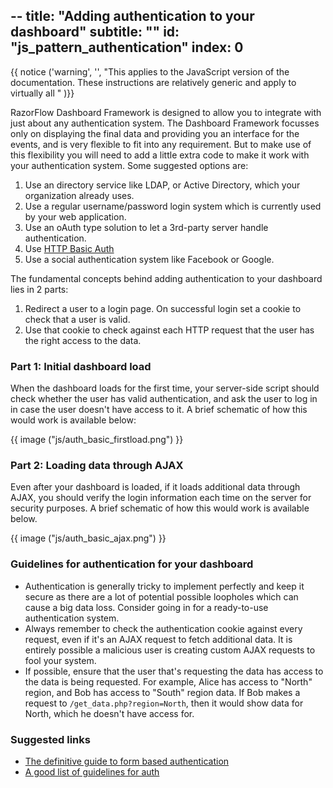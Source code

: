 --
title: "Adding authentication to your dashboard"
subtitle: ""
id: "js_pattern_authentication"
index: 0
--


{{ notice ('warning', '', "This applies to the JavaScript version of the documentation. These instructions are relatively generic and apply to virtually all " )}}

RazorFlow Dashboard Framework is designed to allow you to integrate with just about any authentication system. The Dashboard Framework focusses only on displaying the final data and providing you an interface for the events, and is very flexible to fit into any requirement. But to make use of this flexibility you will need to add a little extra code to make it work with your authentication system. Some suggested options are:

1. Use an directory service like LDAP, or Active Directory, which your organization already uses.
2. Use a regular username/password login system which is currently used by your web application.
3. Use an oAuth type solution to let a 3rd-party server handle authentication.
4. Use [HTTP Basic Auth](http://en.wikipedia.org/wiki/Basic_access_authentication)
5. Use a social authentication system like Facebook or Google.

The fundamental concepts behind adding authentication to your dashboard lies in 2 parts:

1. Redirect a user to a login page. On successful login set a cookie to check that a user is valid.
2. Use that cookie to check against each HTTP request that the user has the right access to the data.

### Part 1: Initial dashboard load

When the dashboard loads for the first time, your server-side script should check whether the user has valid authentication, and ask the user to log in in case the user doesn't have access to it. A brief schematic of how this would work is available below:

{{ image ("js/auth_basic_firstload.png") }}

### Part 2: Loading data through AJAX

Even after your dashboard is loaded, if it loads additional data through AJAX, you should verify the login information each time on the server for security purposes. A brief schematic of how this would work is available below.

{{ image ("js/auth_basic_ajax.png") }}

### Guidelines for authentication for your dashboard

* Authentication is generally tricky to implement perfectly and keep it secure as there are a lot of potential possible loopholes which can cause a big data loss. Consider going in for a ready-to-use authentication system.
* Always remember to check the authentication cookie against every request, even if it's an AJAX request to fetch additional data. It is entirely possible a malicious user is creating custom AJAX requests to fool your system.
* If possible, ensure that the user that's requesting the data has access to the data is being requested. For example, Alice has access to "North" region, and Bob has access to "South" region data. If Bob makes a request to `/get_data.php?region=North`, then it would show data for North, which he doesn't have access for.

### Suggested links

* [The definitive guide to form based authentication](http://stackoverflow.com/questions/549/the-definitive-guide-to-form-based-website-authentication)
* [A good list of guidelines for auth](https://www.owasp.org/index.php/Authentication_Cheat_Sheet)

